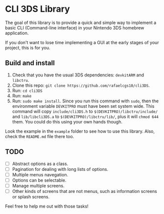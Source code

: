 CLI 3DS Library
===========

The goal of this library is to provide a quick and simple way to implement a basic CLI (Command-line interface) in your Nintendo 3DS homebrew application.

If you don't want to lose time implementing a GUI at the early stages of your project, this is for you.

## Build and install

1. Check that you have the usual 3DS dependencies: `devkitARM` and `libctru`.
2. Clone this repo: `git clone https://github.com/rafaelcgs10/cli3DS`.
3. Run: `cd cli3DS`
4. Run: `make`
5. Run: `sudo make install`. Since you run this command with `sudo`, then the environment variable `DEVKITPRO` must have been set system wide. This command will copy `include/cli3DS.h` to `$(DEVKITPRO)/libctru/include/` and `lib/libcli3DS.a` to `$(DEVKITPRO)/libctru/lib/`, plus it will `chmod 644` them. You could do this using your own hands though.

Look the example in the `example` folder to see how to use this library. Also, check the `README.md` file there too.

## TODO

- [ ] Abstract options as a class.
- [ ] Pagination for dealing with long lists of options.
- [ ] Multiple menus navegation.
- [ ] Options can be selectable.
- [ ] Manage multiple screens.
- [ ] Other kinds of screens that are not menus, such as information screens or splash screens.

Feel free to help me out with those tasks!
